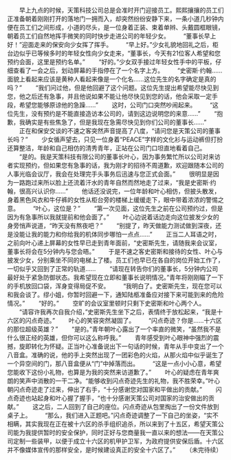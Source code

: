 　　早上九点的时候，天策科技公司总是会准时开门迎接员工。熙熙攘攘的员工们正准备朝着刚刚打开的落地门一拥而入，却突然纷纷安静下来，一条小道几秒钟内便在员工们之间形成，小道的尽头，是一位身着正装、束着单辫、头戴圆框眼镜，朝着员工们自然地挥手微笑的同时快步走进公司的年轻少女。
　　“董事长早上好！”迎面走来的保安向少女挥了挥手。
　　“早上好。”少女礼貌地回礼之后，柜台边似乎已等候多时的年轻女性向少女走来，“董事长，今天有21位客人希望和您预约会面，这里是预约名单。”
　　“好的。”少女双手接过年轻女性手中的平板，仔细查看了一会之后，划动屏幕的手指停在了一个名字上方。
　　“史密斯·约翰……面貌上看起来应该是黄种人看起来像是一个化名……这位先生的名字确定是真的吗？”
　　“我们问过他，但是他回避了这个问题。这位先生提出希望能尽快见到您，他之后还有急事，并且他说如果不能让他尽快见到您的话，他会采取一定手段，希望您能够原谅他的急躁……”
　　这时，公司门口突然吵闹起来。
　　“这位先生，没有预约是不能直接造访本公司的，请到这边说明您的来意……”
　　“抱歉，我确实是有些焦急了，但是我现在急需尽快见到你们公司的董事长……”
　　正在和保安交谈的不速之客突然声音提高了八度，“请问您是天策公司的董事长吗？”
　　少女循声望去，只见一位身着“PEACE”字样的文化衫与运动裤但打扮还算整洁，年龄和自己相仿的清秀青年，正站在公司门口坦直地看着自己。
　　“是的。我是天策科技有限公司的董事长叶心，因为事务繁忙所以公司对来访者实现预约，但如果您有急事的话，我为刚才的招待不周道歉，欢迎跟随本公司的人事光临会议厅，我会在处理完手头事务后迅速与您正式会面。”
　　很明显是因为一路跑过来所以脸上还流着汗水的青年自然而然地走了过来，“我是史密斯·约翰，很高兴认识你……”
　　他话还没说完，一位年龄和叶心相仿，但披头散发，身着黑色风衣和牛仔裤的女性从柜台旁的楼梯上缓缓走下，眼中带着浓浓的警惕之意。
　　“叶心，这位是？”
　　“第一次见面，这位先生之前在公司预约过，但是因为有急事所以我就提前和他会面了。”
　　叶心边说着话边走向这位披发少女的身旁悄声说道，“昨天没有熬夜吧？”
　　“别提了，昨天做能力测试做到深夜，还是没能让我的能力和你给我的机体同步哪怕一点点……”
　　正当二人耳语之时，之前向叶心递上屏幕的女性早已走到青年面前，“史密斯先生，请随我来会议室，董事长将会在5分钟内与您会晤。”
　　于是不速之客史密斯和接待的女性、叶心与披发少女，分别乘坐不同的电梯上了楼。员工们也早已在各自的岗位开始工作了，一切似乎又回到了正常的轨道……
　　“请现在转告你们的董事长，5分钟内公司最好处于紧急防御状态。我希望现在立即和董事长说明情况。”青年将刚刚瞄了一下的手机放回口袋，浑身变得局促不安。
　　“我明白了。史密斯先生，现在您可以和我会谈了。缪小姐，你暂时回避一下，通知陆柩准备应对接下来可能到来的危险情况。”
　　“好的。”
　　空旷的会议室里顿时只剩下史密斯和叶心两个人。
　　“请容许我再次自我介绍，”史密斯先生坐下之后，表情终于放松起来，“我是十六区的闪点奇迹。”
　　叶心的笑容突然凝固了。
　　“闪点奇迹？你是……十六区的那位超级英雄？”
　　“是的。”青年朝叶心露出了一个率直的微笑，“虽然我不是什么很正经的英雄，但你可以这么称呼我。”
　　青年感受到叶心眼神中强烈的震撼，旋即转化为怀疑。正当叶心准备说出下一句话的时候，青年从手中变出了一个八音盒。准确的说，他的手上突然出现了一团彩色的火焰，从那火焰中似乎诞生了一个异空间的门，那八音盒便从“门”中掉落而出。
　　“这是一点小小心意，希望您能收下这份小礼物，也算是为我的突然来访道歉了。”
　　叶心的疑虑在青年爽朗的笑声中消散的一干二净。“能够收到闪点奇迹先生的礼物，我不胜荣幸。”叶心朝闪点奇迹走了过来，伸出了右手，“十分感谢您对国家和平做出的贡献。”
　　闪点奇迹也站起身和叶心握了握手，“也十分感谢天策公司对国家的治安做出的贡献。”
　　这之后，二人回到了自己的座位。闪点奇迹从包里掏出了一份文件放到桌子上。
　　“那么，我们进入正题吧。”闪点奇迹调整了一下自己的坐姿，“实不相瞒，其实我现在正在被十六区的杀手组织追杀，所以来到了十五区，希望天策公司能为我提供暂时的安全保护，同时正好与您商量我一直以来的想法——在天策公司定制一些装甲，以便于成立十六区的机甲护卫军，为政府提供安保后盾。十六区并不像媒体宣传的那样安全，是时候建设真正的安全十六区了。”
　　（未完待续）
<!-- ##{"timestamp":1557485854}## -->